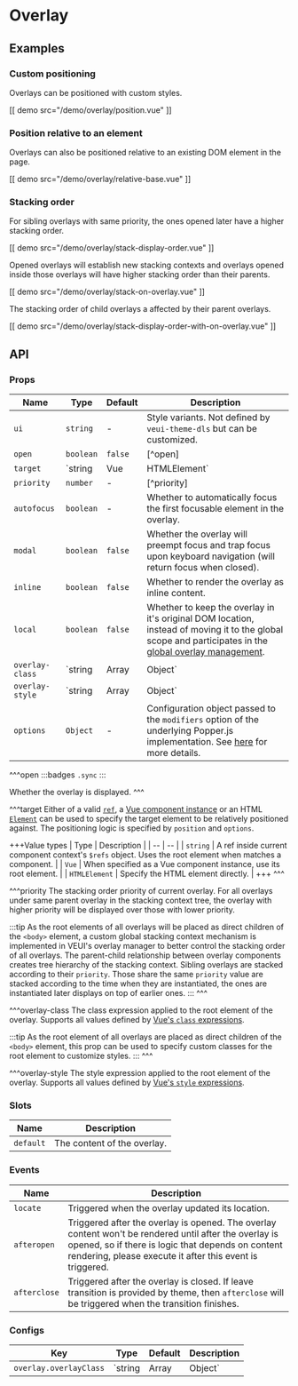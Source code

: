 # Overlay

## Examples

### Custom positioning

Overlays can be positioned with custom styles.

[[ demo src="/demo/overlay/position.vue" ]]

### Position relative to an element

Overlays can also be positioned relative to an existing DOM element in the page.

[[ demo src="/demo/overlay/relative-base.vue" ]]

### Stacking order

For sibling overlays with same priority, the ones opened later have a higher stacking order.

[[ demo src="/demo/overlay/stack-display-order.vue" ]]

Opened overlays will establish new stacking contexts and overlays opened inside those overlays will have higher stacking order than their parents.

[[ demo src="/demo/overlay/stack-on-overlay.vue" ]]

The stacking order of child overlays a affected by their parent overlays.

[[ demo src="/demo/overlay/stack-display-order-with-on-overlay.vue" ]]

## API

### Props

| Name | Type | Default | Description |
| -- | -- | -- | -- |
| ``ui`` | `string` | - | Style variants. Not defined by `veui-theme-dls` but can be customized. |
| ``open`` | `boolean` | `false` | [^open] |
| ``target`` | `string | Vue | HTMLElement` | - | [^target] |
| ``priority`` | `number` | - | [^priority] |
| ``autofocus`` | `boolean` | - | Whether to automatically focus the first focusable element in the overlay. |
| ``modal`` | `boolean` | `false` | Whether the overlay will preempt focus and trap focus upon keyboard navigation (will return focus when closed). |
| ``inline`` | `boolean` | `false` | Whether to render the overlay as inline content. |
| ``local`` | `boolean` | `false` | Whether to keep the overlay in it's original DOM location, instead of moving it to the global scope and participates in the [global overlay management](../advanced/overlay). |
| ``overlay-class`` | `string | Array | Object` | - | [^overlay-class] |
| ``overlay-style`` | `string | Array | Object` | - | [^overlay-style] |
| ``options`` | `Object` | - | Configuration object passed to the `modifiers` option of the underlying Popper.js implementation. See [here](https://popper.js.org/docs/v1/#modifiers) for more details. |

^^^open
:::badges
`.sync`
:::

Whether the overlay is displayed.
^^^

^^^target
Either of a valid [`ref`](https://vuejs.org/v2/guide/components-edge-cases.html#Accessing-Child-Component-Instances-amp-Child-Elements), a [Vue component instance](https://vuejs.org/v2/guide/instance.html) or an HTML [`Element`](https://developer.mozilla.org/en-US/docs/Web/API/Element) can be used to specify the target element to be relatively positioned against. The positioning logic is specified by `position` and `options`.

+++Value types
| Type | Description |
| -- | -- |
| `string` | A ref inside current component context's `$refs` object. Uses the root element when matches a component. |
| `Vue` | When specified as a Vue component instance, use its root element. |
| `HTMLElement` | Specify the HTML element directly. |
+++
^^^

^^^priority
The stacking order priority of current overlay. For all overlays under same parent overlay in the stacking context tree, the overlay with higher priority will be displayed over those with lower priority.

:::tip
As the root elements of all overlays will be placed as direct children of the `<body>` element, a custom global stacking context mechanism is implemented in VEUI's overlay manager to better control the stacking order of all overlays. The parent-child relationship between overlay components creates tree hierarchy of the stacking context. Sibling overlays are stacked according to their `priority`. Those share the same `priority` value are stacked according to the time when they are instantiated, the ones are instantiated later displays on top of earlier ones.
:::
^^^

^^^overlay-class
The class expression applied to the root element of the overlay. Supports all values defined by [Vue's `class` expressions](https://vuejs.org/v2/guide/class-and-style.html#Binding-HTML-Classes).

:::tip
As the root element of all overlays are placed as direct children of the `<body>` element, this prop can be used to specify custom classes for the root element to customize styles.
:::
^^^

^^^overlay-style
The style expression applied to the root element of the overlay. Supports all values defined by [Vue's `style` expressions](https://vuejs.org/v2/guide/class-and-style.html#Binding-Inline-Styles).

### Slots

| Name | Description |
| -- | -- |
| ``default`` | The content of the overlay. |

### Events

| Name | Description |
| -- | -- |
| ``locate`` | Triggered when the overlay updated its location. |
| ``afteropen`` | Triggered after the overlay is opened. The overlay content won't be rendered until after the overlay is opened, so if there is logic that depends on content rendering, please execute it after this event is triggered. |
| ``afterclose`` | Triggered after the overlay is closed. If leave transition is provided by theme, then `afterclose` will be triggered when the transition finishes. |

### Configs

| Key | Type | Default | Description |
| -- | -- | -- | -- |
| ``overlay.overlayClass`` | `string | Array | Object` | `[]` | The class name to be applied to every overlay. Supports all values defined by [Vue's `class` expressions](https://vuejs.org/v2/guide/class-and-style.html#Binding-HTML-Classes). |
